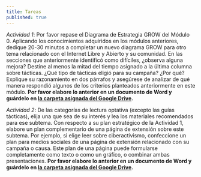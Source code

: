 ```yaml
---
title: Tareas
published: true
---
```


*Actividad 1*: Por favor repase el Diagrama de Estrategia GROW del Módulo 0. Aplicando los conocimientos adquiridos en los módulos anteriores, dedique 20-30 minutos a completar un nuevo diagrama GROW para otro tema relacionado con el Internet Libre y Abierto y su comunidad. En las secciones que anteriormente identificó como difíciles, ¿observa alguna mejora? Destine al menos la mitad del tiempo asignado a la última columna sobre tácticas. ¿Qué tipo de tácticas eligió para su campaña? ¿Por qué? Explique su razonamiento en dos párrafos y asegúrese de analizar de qué manera respondió algunos de los criterios planteados anteriormente en este módulo. **Por favor elabore lo anterior en un documento de Word y guárdelo en <a href="https://drive.google.com/open?id=0BwHOpDi7VlbbY0ZTLUhGWHUxczQ&authuser=0" target="_blank">la carpeta asignada del Google Drive</a>.**

*Actividad 2*: De las categorías de lectura optativa (excepto las guías tácticas), elija una que sea de su interés y lea los materiales recomendados para ese subtema. Con respecto a su plan estratégico de la Actividad 1, elabore un plan complementario de una página de extensión sobre este subtema. Por ejemplo, si elige leer sobre ciberactivismo, confeccione un plan para medios sociales de una página de extensión relacionado con su campaña o causa. Este plan de una página puede formularse completamente como texto o como un gráfico, o combinar ambas presentaciones. **Por favor elabore lo anterior en un documento de Word y guárdelo en <a href="https://drive.google.com/open?id=0BwHOpDi7VlbbY0ZTLUhGWHUxczQ&authuser=0" target="_blank">la carpeta asignada del Google Drive</a>.**
